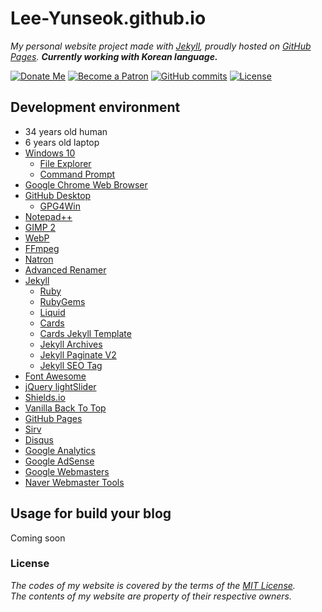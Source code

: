 # Lee-Yunseok.github.io
_My personal website project made with [Jekyll](https://jekyllrb.com/), proudly hosted on [GitHub Pages](https://pages.github.com/). **Currently working with Korean language.**_

[![Donate Me](https://img.shields.io/badge/Built%20by-Lee%20Yunseok-purple.svg?style=popout&logo=paypal&maxAge=999999)](https://paypal.me/leeyunseok) [![Become a Patron](https://img.shields.io/badge/Become%20a-Patron-f96854.svg?style=popout&logo=Patreon&maxAge=999999)](https://www.patreon.com/bePatron?u=347743) [ ![GitHub commits](https://img.shields.io/github/commits-since/lee-yunseok/Lee-Yunseok.github.io/5f283b3.svg?style=popout&logo=github)](https://github.com/lee-yunseok/Lee-Yunseok.github.io/commits/master) [![License](https://img.shields.io/github/license/lee-yunseok/Lee-Yunseok.github.io.svg?style=popout&logo=github)](https://github.com/lee-yunseok/Lee-Yunseok.github.io#license)

## Development environment
- 34 years old human
- 6 years old laptop
- [Windows 10](https://www.microsoft.com/windows/get-windows-10)
  - [File Explorer](https://en.wikipedia.org/wiki/File_Explorer)
  - [Command Prompt](https://en.wikipedia.org/wiki/Cmd.exe)
- [Google Chrome Web Browser](https://www.google.com/chrome/)
- [GitHub Desktop](https://desktop.github.com/)
  - [GPG4Win](https://www.gpg4win.org/)
- [Notepad++](https://notepad-plus-plus.org/)
- [GIMP 2](https://www.gimp.org/)
- [WebP](https://developers.google.com/speed/webp/)
- [FFmpeg](https://www.ffmpeg.org/)
- [Natron](https://natrongithub.github.io/)
- [Advanced Renamer](https://www.advancedrenamer.com/)
- [Jekyll](https://jekyllrb.com/)
  - [Ruby](https://www.ruby-lang.org/)
  - [RubyGems](https://rubygems.org/)
  - [Liquid](https://shopify.github.io/liquid/)
  - [Cards](https://github.com/sharu725/cards)
  - [Cards Jekyll Template](https://github.com/willianjusten/cards-jekyll-template)
  - [Jekyll Archives](https://github.com/jekyll/jekyll-archives)
  - [Jekyll Paginate V2](https://github.com/sverrirs/jekyll-paginate-v2)
  - [Jekyll SEO Tag](https://github.com/jekyll/jekyll-seo-tag)
- [Font Awesome](https://fontawesome.com)
- [jQuery lightSlider](https://github.com/sachinchoolur/lightslider)
- [Shields.io](https://shields.io/)
- [Vanilla Back To Top](https://github.com/vfeskov/vanilla-back-to-top)
- [GitHub Pages](https://pages.github.com/)
- [Sirv](https://sirv.com/)
- [Disqus](https://disqus.com/)
- [Google Analytics](https://analytics.google.com/analytics/web/)
- [Google AdSense](https://www.google.com/adsense/start/)
- [Google Webmasters](https://www.google.com/webmasters/)
- [Naver Webmaster Tools](https://webmastertool.naver.com/)
  
## Usage for build your blog
Coming soon

### License
_The codes of my website is covered by the terms of the [MIT License](https://github.com/lee-yunseok/Lee-Yunseok.github.io/blob/master/LICENSE).  
The contents of my website are property of their respective owners._